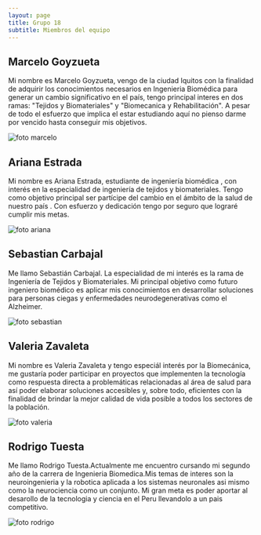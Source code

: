 ```yaml
---
layout: page
title: Grupo 18
subtitle: Miembros del equipo
---
```







## Marcelo Goyzueta
Mi nombre es Marcelo Goyzueta, vengo de la ciudad Iquitos con la finalidad de adquirir los conocimientos necesarios en Ingenieria Biomédica para generar un cambio significativo en el país, tengo principal interes en dos ramas: "Tejidos y Biomateriales" y "Biomecanica y Rehabilitación". A pesar de todo el esfuerzo que implica el estar estudiando aquí no pienso darme por vencido hasta conseguir mis objetivos.

![foto marcelo](https://github.com/equipo18-fundbio/equipo18-fundbio/blob/master/assets/img/foto-marcelo.jpg?raw=true)

## Ariana Estrada
Mi nombre es Ariana Estrada, estudiante de ingeniería biomédica , con interés en la especialidad de ingeniería de tejidos y biomateriales. Tengo como objetivo principal ser partícipe del cambio en el ámbito de la salud de nuestro país . Con esfuerzo y dedicación tengo por seguro que lograré cumplir mis metas.

![foto ariana](https://github.com/equipo18-fundbio/equipo18-fundbio/blob/master/assets/img/foto-ariana.jpg?raw=true) 

## Sebastian Carbajal
Me llamo Sebastián Carbajal. La especialidad de mi interés es la rama de Ingeniería de Tejidos y Biomateriales. Mi principal objetivo como futuro ingeniero biomédico es aplicar mis conocimientos en desarrollar soluciones para personas ciegas y enfermedades neurodegenerativas como el Alzheimer. 

![foto sebastian](https://github.com/equipo18-fundbio/equipo18-fundbio/blob/master/assets/img/foto-sebastian.jpg?raw=true)

## Valeria Zavaleta
Mi nombre es Valeria Zavaleta y tengo especiál interés por la Biomecánica, me gustaría poder participar en proyectos que implementen la tecnología como respuesta directa a problemáticas relacionadas al área de salud para así poder elaborar soluciones accesibles y, sobre todo, eficientes con la finalidad de brindar la mejor calidad de vida posible a todos los sectores de la población.

![foto valeria](https://github.com/equipo18-fundbio/equipo18-fundbio/blob/master/assets/img/foto-valeria.jpg?raw=true)

## Rodrigo Tuesta
Me llamo Rodrigo Tuesta.Actualmente me encuentro cursando mi segundo año de la carrera de Ingenieria Biomedica.Mis temas de interes son la neuroingenieria y la robotica aplicada a los sistemas neuronales asi mismo como la neurociencia como un conjunto. Mi gran meta es poder aportar al desarollo de la tecnologia y ciencia en el Peru llevandolo a un pais competitivo. 

![foto rodrigo](https://github.com/equipo18-fundbio/equipo18-fundbio/blob/master/assets/img/foto-rodrigo.jpg?raw=true)
